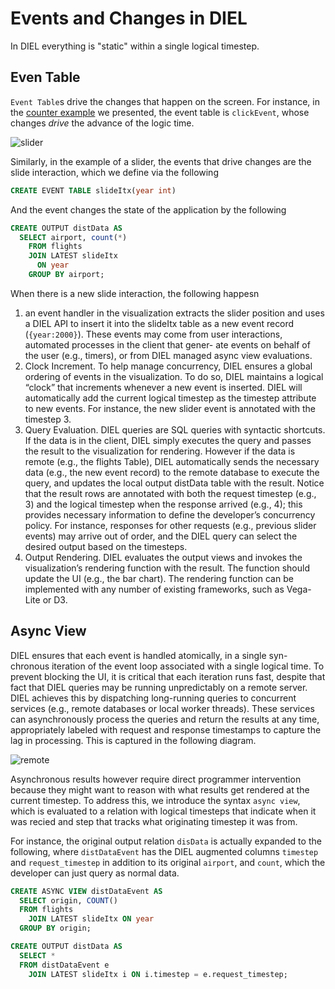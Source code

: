 # Events and Changes in DIEL

In DIEL everything is "static" within a single logical timestep.

## Even Table

`Event Table`s drive the changes that happen on the screen.  For instance, in the [counter example](./index.md#counter-example) we presented, the event table is `clickEvent`, whose changes _drive_ the advance of the logic time.

![slider](https://i.ibb.co/RHk6KQT/slider.png)

Similarly, in the example of a slider, the events that drive changes are the slide interaction, which we define via the following

```sql
CREATE EVENT TABLE slideItx(year int)
```

And the event changes the state of the application by the following

```sql
CREATE OUTPUT distData AS
  SELECT airport, count(*)
    FROM flights
    JOIN LATEST slideItx
      ON year
    GROUP BY airport;
```

When there is a new slide interaction, the following happesn

1. an event handler in the visualization extracts the slider position and uses a DIEL API to insert it into the slideItx table as a new event record (`{year:2000}`). These events may come from user interactions, automated processes in the client that gener- ate events on behalf of the user (e.g., timers), or from DIEL managed async view evaluations.
2. Clock Increment. To help manage concurrency, DIEL ensures a global ordering of events in the visualization. To do so, DIEL maintains a logical “clock” that increments whenever a new event is inserted. DIEL will automatically add the current logical timestep as the timestep attribute to new events. For instance, the new slider event is annotated with the timestep 3.
3. Query Evaluation. DIEL queries are SQL queries with syntactic shortcuts. If the data is in the client, DIEL simply executes the query and passes the result to the visualization for rendering. However if the data is remote (e.g., the flights Table), DIEL automatically sends the necessary data (e.g., the new event record) to the remote database to execute the query, and updates the local output distData table with the result. Notice that the result rows are annotated with both the request timestep (e.g., 3) and the logical timestep when the response arrived (e.g., 4); this provides necessary information to define the developer’s concurrency policy. For instance, responses for other requests (e.g., previous slider events) may arrive out of order, and the DIEL query can select the desired output based on the timesteps.
4. Output Rendering. DIEL evaluates the output views and invokes the visualization’s rendering function with the result. The function should update the UI (e.g., the bar chart). The rendering function can be implemented with any number of existing frameworks, such as Vega-Lite or D3.

## Async View

DIEL ensures that each event is handled atomically, in a single syn- chronous iteration of the event loop associated with a single logical time. To prevent blocking the UI, it is critical that each iteration runs fast, despite that fact that DIEL queries may be running unpredictably on a remote server. DIEL achieves this by dispatching long-running queries to concurrent services (e.g., remote databases or local worker threads). These services can asynchronously process the queries and return the results at any time, appropriately labeled with request and response timestamps to capture the lag in processing. This is captured in the following diagram.

![remote](https://i.ibb.co/zVCQCqq/model3.png)

Asynchronous results however require direct programmer intervention because they might want to reason with what results get rendered at the current timestep.  To address this, we introduce the syntax `async view`, which is evaluated to a relation with logical timesteps that indicate when it was recied and step that tracks what originating timestep it was from.

For instance, the original output relation `disData` is actually expanded to the following, where `distDataEvent` has the DIEL augmented columns `timestep` and `request_timestep` in addition to its original `airport`, and `count`, which the developer can just query as normal data.

```sql
CREATE ASYNC VIEW distDataEvent AS
  SELECT origin, COUNT()
  FROM flights
    JOIN LATEST slideItx ON year
  GROUP BY origin;

CREATE OUTPUT distData AS
  SELECT *
  FROM distDataEvent e
    JOIN LATEST slideItx i ON i.timestep = e.request_timestep;
```
